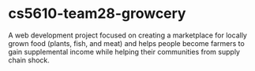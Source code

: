 # cs5610-team28-growcery
A web development project focused on creating a marketplace for locally grown food (plants, fish, and meat) and helps people become farmers to gain supplemental income while helping their communities from supply chain shock.
